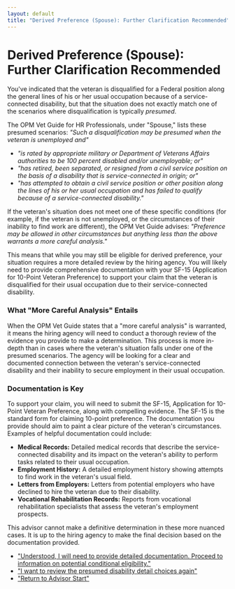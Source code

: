 ```yaml
---
layout: default
title: "Derived Preference (Spouse): Further Clarification Recommended"
---
```


# Derived Preference (Spouse): Further Clarification Recommended

You've indicated that the veteran is disqualified for a Federal position along the general lines of his or her usual occupation because of a service-connected disability, but that the situation does not exactly match one of the scenarios where disqualification is typically *presumed*.

The OPM Vet Guide for HR Professionals, under "Spouse," lists these presumed scenarios:
*"Such a disqualification may be presumed when the veteran is unemployed and"*
*   *"is rated by appropriate military or Department of Veterans Affairs authorities to be 100 percent disabled and/or unemployable; or"*
*   *"has retired, been separated, or resigned from a civil service position on the basis of a disability that is service-connected in origin; or"*
*   *"has attempted to obtain a civil service position or other position along the lines of his or her usual occupation and has failed to qualify because of a service-connected disability."*

If the veteran's situation does not meet one of these specific conditions (for example, if the veteran is not unemployed, or the circumstances of their inability to find work are different), the OPM Vet Guide advises:
*"Preference may be allowed in other circumstances but anything less than the above warrants a more careful analysis."*

This means that while you may still be eligible for derived preference, your situation requires a more detailed review by the hiring agency. You will likely need to provide comprehensive documentation with your SF-15 (Application for 10-Point Veteran Preference) to support your claim that the veteran is disqualified for their usual occupation due to their service-connected disability.

### What "More Careful Analysis" Entails

When the OPM Vet Guide states that a "more careful analysis" is warranted, it means the hiring agency will need to conduct a thorough review of the evidence you provide to make a determination. This process is more in-depth than in cases where the veteran's situation falls under one of the presumed scenarios. The agency will be looking for a clear and documented connection between the veteran's service-connected disability and their inability to secure employment in their usual occupation.

### Documentation is Key

To support your claim, you will need to submit the SF-15, Application for 10-Point Veteran Preference, along with compelling evidence. The SF-15 is the standard form for claiming 10-point preference. The documentation you provide should aim to paint a clear picture of the veteran's circumstances. Examples of helpful documentation could include:

*   **Medical Records:** Detailed medical records that describe the service-connected disability and its impact on the veteran's ability to perform tasks related to their usual occupation.
*   **Employment History:** A detailed employment history showing attempts to find work in the veteran's usual field.
*   **Letters from Employers:** Letters from potential employers who have declined to hire the veteran due to their disability.
*   **Vocational Rehabilitation Records:** Reports from vocational rehabilitation specialists that assess the veteran's employment prospects.

This advisor cannot make a definitive determination in these more nuanced cases. It is up to the hiring agency to make the final decision based on the documentation provided.

*   ["Understood, I will need to provide detailed documentation. Proceed to information on potential conditional eligibility."](./eligible_xp_derived_spouse_conditional.md)
*   ["I want to review the presumed disability detail choices again"](./derived_spouse_vetdisabilitydetails.md)
*   ["Return to Advisor Start"](./start.md)
